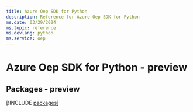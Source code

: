 ```yaml
---
title: Azure Oep SDK for Python
description: Reference for Azure Oep SDK for Python
ms.date: 03/29/2024
ms.topic: reference
ms.devlang: python
ms.service: oep
---
```

# Azure Oep SDK for Python - preview
## Packages - preview
[!INCLUDE [packages](oep-index.md)]